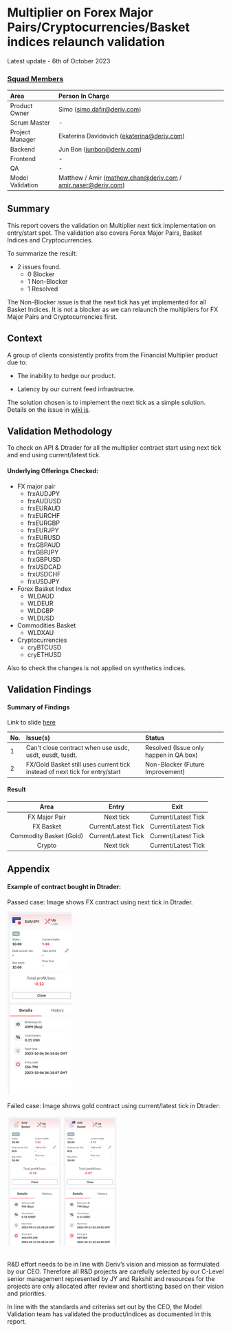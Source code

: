 # Multiplier on Forex Major Pairs/Cryptocurrencies/Basket indices relaunch validation

Latest update - 6th of October 2023

### <u>Squad Members</u>

| Area             | Person In Charge                                    |
| :--------------- | :-------------------------------------------------- |
| Product Owner    | Simo (simo.dafir@deriv.com)|
| Scrum Master     | - |
| Project Manager  | Ekaterina Davidovich (ekaterina@deriv.com)|
| Backend          | Jun Bon (junbon@deriv.com)|
| Frontend         | - |
| QA               | - |
| Model Validation | Matthew / Amir (mathew.chan@deriv.com / amir.naser@deriv.com) |

## Summary

This report covers the validation on Multiplier next tick implementation on entry/start spot. The validation also covers Forex Major Pairs, Basket Indices and Cryptocurrencies.

To summarize the result:
- 2 issues found.
  - 0 Blocker
  - 1 Non-Blocker
  - 1 Resolved

The Non-Blocker issue is that the next tick has yet implemented for all Basket Indices. It is not a blocker as we can relaunch the multipliers for FX Major Pairs and Cryptocurrencies first.

## Context

A group of clients consistently profits from the Financial Multiplier product due to:

- The inability to hedge our product. 

- Latency by our current feed infrastructre.

The solution chosen is to implement the next tick as a simple solution. Details on the issue in [wiki js](https://wikijs.deriv.cloud/en/trading/dealing/trading-ops_non-linear/trading-incident-investigation-registry/incidents/incident_financial_multiplier_group_traders_2022).

## Validation Methodology

To check on API & Dtrader for all the multiplier contract start using next tick and end using current/latest tick.

#### Underlying Offerings Checked:

- FX major pair
  - frxAUDJPY
  - frxAUDUSD
  - frxEURAUD
  - frxEURCHF
  - frxEURGBP
  - frxEURJPY
  - frxEURUSD
  - frxGBPAUD
  - frxGBPJPY
  - frxGBPUSD
  - frxUSDCAD
  - frxUSDCHF
  - frxUSDJPY
- Forex Basket Index
  - WLDAUD
  - WLDEUR
  - WLDGBP
  - WLDUSD
- Commodities Basket
  - WLDXAU
- Cryptocurrencies
  - cryBTCUSD
  - cryETHUSD

Also to check the changes is not applied on synthetics indices.


## Validation Findings

#### Summary of Findings

Link to slide [here](https://docs.google.com/presentation/d/1sxxDOJs4NIcyzUKBi5S8qBCL4gTXDpMGpWG4iKl7JDo/edit?usp=sharing)

|No. | Issue(s) | Status |
| :- | :- | :- |
|1 | Can't close contract when use usdc, usdt, eusdt, tusdt.| Resolved (Issue only happen in QA box) |
|2 | FX/Gold Basket still uses current tick instead of next tick for entry/start | Non-Blocker (Future Improvement) |



#### Result 

|            Area             | Entry | Exit |
| :-------------------------: | :--------: | :--------: | 
| FX Major Pair |    Next tick     | Current/Latest Tick |
|  FX Basket |   Current/Latest Tick  | Current/Latest Tick |
| Commodity Basket (Gold) |     Current/Latest Tick |   Current/Latest Tick |  | 
| Crypto |     Next tick        | Current/Latest Tick |





## Appendix
#### Example of contract bought in Dtrader:
Passed case: Image shows FX contract using next tick in Dtrader.

<img src="./docs/frx.png" alt="Example of Fx contract." width="150"/>


Failed case: Image shows gold contract using current/latest tick in Dtrader:

<img src="./docs/goldbasket.png" alt="Example of Commodities Basket contract." width="125"/>

<img src="./docs/fxbasket.png" alt="Example of FX Basket contract." width="125"/>


<br>R&D effort needs to be in line with Deriv’s vision and mission as formulated by our CEO. Therefore all R&D projects are carefully selected by our C-Level senior management represented by JY and Rakshit and resources for the projects are only allocated after review and shortlisting based on their vision and priorities. 

In line with the standards and criterias set out by the CEO, the Model Validation team has validated the product/indices as documented in this report.






